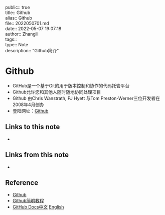 public:: true  
title:: Github  
alias:: Github  
file:: 2022050701.md  
date:: 2022-05-07 19:07:18  
author:: Zhangli  
tags::  
type:: Note  
description:: "Github简介"  

# Github

- GitHub是一个基于Git的用于版本控制和协作的代码托管平台
- Github允许您和其他人随时随地协同处理项目
- Github 由Chris Wanstrath, PJ Hyett 与Tom Preston-Werner三位开发者在2008年4月创办
- 登陆网址：[Github](https://github.com/)


## Links to this note

- 

## Links from this note

- 

## Reference

- [Github](https://github.com/)
- [Github简明教程](http://www.runoob.com/w3cnote/git-guide.html)
- [GitHub Docs中文](https://docs.github.com/cn) [English](https://docs.github.com/en/get-started/quickstart/git-cheatsheet)
